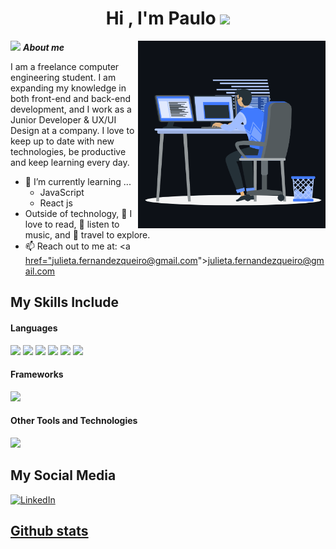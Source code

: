 <h1 align="center">Hi , I'm Paulo <img src="https://media.giphy.com/media/hvRJCLFzcasrR4ia7z/giphy.gif" width="35"></h1>

<img align="right" width=300px alt="Unicorn" src="https://raw.githubusercontent.com/SubhadeepZilong/SubhadeepZilong/main/icons/animation_500_kxa883sd.gif" alt="SubhadeepZilong" />

<img src="https://media.giphy.com/media/ObNTw8Uzwy6KQ/giphy.gif" width="30px"> ***About me***

I am a freelance computer engineering student. I am expanding my knowledge in both front-end and back-end development, and I work as a Junior Developer & UX/UI Design at a company. I love to keep up to date with new technologies, be productive and keep learning every day.

- 🌱 I’m currently learning ...
    - JavaScript
    - React js
- Outside of technology, 📖 I love to read, 🎵 listen to music, and 🌴 travel to explore.
- 📫 Reach out to me at: <a [href="julieta.fernandezqueiro@gmail.com](mailto:href=%22julieta.fernandezqueiro@gmail.com)">[julieta.fernandezqueiro@gmail.com](mailto:julieta.fernandezqueiro@gmail.com)</a>

<h2> My Skills Include </h2>

<h4> Languages </h4>
<span>
<img src="https://img.shields.io/badge/HTML5-E34F26?style=for-the-badge&logo=html5&logoColor=white">
<img src="https://img.shields.io/badge/CSS3-1572B6?style=for-the-badge&logo=css3&logoColor=white">
<img src="https://img.shields.io/badge/JavaScript-F7DF1E?style=for-the-badge&logo=javascript&logoColor=black">
<img src="https://img.shields.io/badge/C-00599C?style=for-the-badge&logo=c&logoColor=white">
<img src="https://img.shields.io/badge/PHP-777BB4?style=for-the-badge&logo=php&logoColor=white">
<img src="https://img.shields.io/badge/python-3670A0?style=for-the-badge&logo=python&logoColor=ffdd54">
</span>

<h4> Frameworks </h4>
<span>
<img src="https://img.shields.io/badge/Bootstrap-563D7C?style=for-the-badge&logo=bootstrap&logoColor=white">
</span>

<h4> Other Tools and Technologies </h4>
<span>
<img src="https://img.shields.io/badge/Git-F05032?style=for-the-badge&logo=git&logoColor=white">

</span>

<h2> My Social Media </h2>

<span>
<a href="https://www.linkedin.com/in/julieta-fernandez-queiro/">
<img src="https://img.shields.io/badge/linkedin-%230077B5.svg?style=for-the-badge&logo=linkedin&logoColor=white" alt="LinkedIn">

</span>

<h2> Github stats </h2>

</div>
